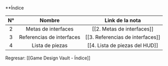 
**Índice 

| N°  |          Nombre           |         Link de la nota          |
| :-: | :-----------------------: | :------------------------------: |
|  2  |    Metas de interfaces    |    [[2. Metas de interfaces]]    |
|  3  | Referencias de interfaces | [[3. Referencias de interfaces]] |
|  4  |      Lista de piezas      |      [[4. Lista de piezas del HUD]]      |


Regresar: [[Game Design Vault - Índice]]